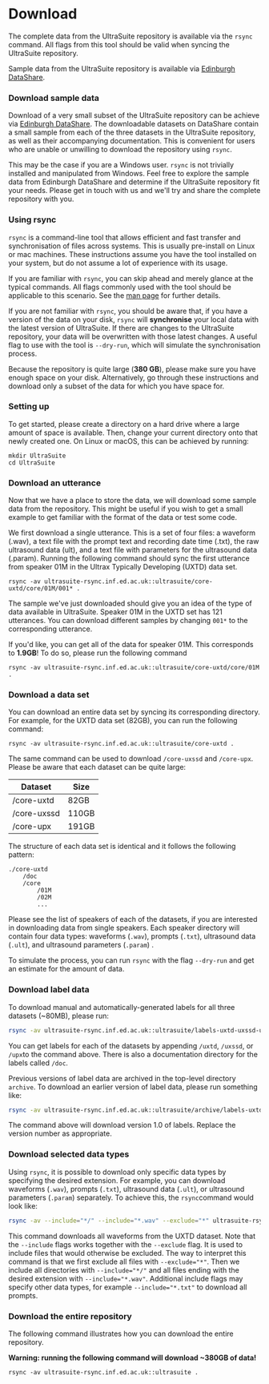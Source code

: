 # Download

The complete data from the UltraSuite repository is available via the `rsync` command. All flags from this tool should be valid when syncing the UltraSuite repository.

Sample data from the UltraSuite repository is available via [Edinburgh DataShare](http://hdl.handle.net/10283/3255). 



### Download sample data

Download of a very small subset of the UltraSuite repository can be achieve via [Edinburgh DataShare](http://hdl.handle.net/10283/3255). The downloadable datasets on DataShare contain a small sample from each of the three datasets in the UltraSuite repository, as well as their accompanying documentation. This is convenient for users who are unable or unwilling to download the repository using `rsync`.

This may be the case if you are a Windows user. `rsync` is not trivially installed and manipulated from Windows. Feel free to explore the sample data from Edinburgh DataShare and determine if the UltraSuite repository fit your needs. Please get in touch with us and we'll try and share the complete repository with you.



### Using rsync

`rsync` is a command-line tool that allows efficient and fast transfer and synchronisation of files across systems. This is usually pre-install on Linux or mac machines. These instructions assume you have the tool installed on your system, but do not assume a lot of experience with its usage. 

If you are familiar with `rsync`, you can skip ahead and merely glance at the typical commands. All flags commonly used with the tool should be applicable to this scenario. See the [man page](https://linux.die.net/man/1/rsync) for further details.

If you are not familiar with `rsync`, you should be aware that, if you have a version of the data on your disk, `rsync` will **synchronise** your local data with the latest version of UltraSuite. If there are changes to the UltraSuite repository, your data will be overwritten with those latest changes. A useful flag to use with the tool is `--dry-run`, which will simulate the synchronisation process.

Because the repository is quite large (**380 GB**), please make sure you have enough space on your disk. Alternatively, go through these instructions and download only a subset of the data for which you have space for.



### Setting up

To get started, please create a directory on a hard drive where a large amount of space is available. Then, change your current directory onto that newly created one. On Linux or macOS, this can be achieved by running:

```shell
mkdir UltraSuite
cd UltraSuite
```



### Download an utterance

Now that we have a place to store the data, we will download some sample data from the repository. This might be useful if you wish to get a small example to get familiar with the format of the data or test some code.

We first download a single utterance. This is a set of four files: a waveform (.wav), a text file with the prompt text and recording date time (.txt), the raw ultrasound data (ult), and a text file with parameters for the ultrasound data (.param). Running the following command should sync the first utterance from speaker 01M in the Ultrax Typically Developing (UXTD) data set. 

```shell
rsync -av ultrasuite-rsync.inf.ed.ac.uk::ultrasuite/core-uxtd/core/01M/001* .
```

The sample we've just downloaded should give you an idea of the type of data available in UltraSuite. Speaker 01M in the UXTD set has 121 utterances. You can download different samples by changing `001*` to the corresponding utterance.

If you'd like, you can get all of the data for speaker 01M. This corresponds to **1.9GB**!  To do so, please run the following command

```shell
rsync -av ultrasuite-rsync.inf.ed.ac.uk::ultrasuite/core-uxtd/core/01M .
```



### Download a data set

You can download an entire data set by syncing its corresponding directory. For example, for the UXTD data set (82GB), you can run the following command:

```shell
rsync -av ultrasuite-rsync.inf.ed.ac.uk::ultrasuite/core-uxtd .
```

The same command can be used to download `/core-uxssd` and `/core-upx`. Please be aware that each dataset can be quite large:

| Dataset     | Size  |
| ----------- | ----- |
| /core-uxtd  | 82GB  |
| /core-uxssd | 110GB |
| /core-upx   | 191GB |

The structure of each data set is identical and it follows the following pattern:

```
./core-uxtd
	/doc
	/core
		/01M
		/02M
		...
```

Please see the list of speakers of each of the datasets, if you are interested in downloading data from single speakers. Each speaker directory will contain four data types: waveforms (`.wav`), prompts (`.txt`), ultrasound data (`.ult`), and ultrasound parameters (`.param`) .

To simulate the process, you can run `rsync` with the flag `--dry-run` and get an estimate for the amount of data.



### Download label data

To download manual and automatically-generated labels for all three datasets (~80MB), please run:

```sh
rsync -av ultrasuite-rsync.inf.ed.ac.uk::ultrasuite/labels-uxtd-uxssd-upx .
```

You can get labels for each of the datasets by appending `/uxtd`, `/uxssd`, or `/upx`to the command above. There is also a documentation directory for the labels called `/doc`.

Previous versions of label data are archived in the top-level directory `archive`. To download an earlier version of label data, please run something like:

```sh
rsync -av ultrasuite-rsync.inf.ed.ac.uk::ultrasuite/archive/labels-uxtd-uxssd-upx-1.0.zip .
```

The command above will download version 1.0 of labels. Replace the version number as appropriate.

### Download selected data types

Using `rsync`, it is possible to download only specific data types by specifying the desired extension. For example, you can download waveforms (`.wav`), prompts (`.txt`), ultrasound data (`.ult`), or ultrasound parameters (`.param`) separately. To achieve this, the `rsync`command would look like:

```sh
rsync -av --include="*/" --include="*.wav" --exclude="*" ultrasuite-rsync.inf.ed.ac.uk::ultrasuite/core-uxtd .
```

This command downloads all waveforms from the UXTD dataset. Note that the `--include` flags works together with the `--exclude` flag. It is used to include files that would otherwise be excluded. The way to interpret this command is that we first exclude all files with `--exclude="*"`. Then we include all directories with `--include="*/"` and all files ending with the desired extension with `--include="*.wav"`. Additional include flags may specify other data types, for example `--include="*.txt"` to download all prompts.



### Download the entire repository

The following command illustrates how you can download the entire repository. 

**Warning: running the following command will download ~380GB of data!**

`rsync -av ultrasuite-rsync.inf.ed.ac.uk::ultrasuite .`